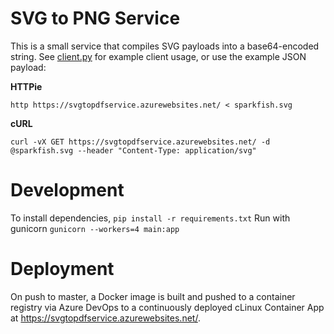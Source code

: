 # SVG to PNG Service

This is a small service that compiles SVG payloads into a base64-encoded string. See [client.py](https://github.com/team-sparkfish/svg-to-pdf-service/blob/master/client.py) for example client usage, or use the example JSON payload:

**HTTPie**

``` shell
http https://svgtopdfservice.azurewebsites.net/ < sparkfish.svg
```


**cURL**

``` shell
curl -vX GET https://svgtopdfservice.azurewebsites.net/ -d @sparkfish.svg --header "Content-Type: application/svg"
```


# Development

To install dependencies, `pip install -r requirements.txt`
Run with gunicorn `gunicorn --workers=4 main:app` 

# Deployment

On push to master, a Docker image is built and pushed to a container registry via Azure DevOps to a continuously deployed cLinux Container App at https://svgtopdfservice.azurewebsites.net/.
